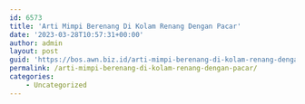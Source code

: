 ```yaml
---
id: 6573
title: 'Arti Mimpi Berenang Di Kolam Renang Dengan Pacar'
date: '2023-03-28T10:57:31+00:00'
author: admin
layout: post
guid: 'https://bos.awn.biz.id/arti-mimpi-berenang-di-kolam-renang-dengan-pacar/'
permalink: /arti-mimpi-berenang-di-kolam-renang-dengan-pacar/
categories:
    - Uncategorized
---
```


